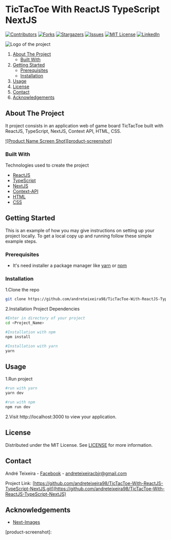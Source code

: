 # TicTacToe With ReactJS TypeScript NextJS

<!-- PROJECT SHIELDS -->
[![Contributors][contributors-shield]][contributors-url]
[![Forks][forks-shield]][forks-url]
[![Stargazers][stars-shield]][stars-url]
[![Issues][issues-shield]][issues-url]
[![MIT License][license-shield]][license-url]
[![LinkedIn][linkedin-shield]][linkedin-url]

<!-- PROJECT LOGO -->

<img src="" alt='Logo of the project' />


<!-- TABLE OF CONTENTS -->

  <ol>
    <li>
      <a href="#about-the-project">About The Project</a>
      <ul>
        <li><a href="#built-with">Built With</a></li>
      </ul>
    </li>
    <li>
      <a href="#getting-started">Getting Started</a>
      <ul>
        <li><a href="#prerequisites">Prerequisites</a></li>
        <li><a href="#installation">Installation</a></li>
      </ul>
    </li>
    <li><a href="#usage">Usage</a></li>
    <li><a href="#license">License</a></li>
    <li><a href="#contact">Contact</a></li>
    <li><a href="#acknowledgements">Acknowledgements</a></li>
  </ol>




<!-- ABOUT THE PROJECT -->
## About The Project
It project consists in an application web of game board TicTacToe built with ReactJS, TypeScript, NextJS, Context API, HTML, CSS.

[![Product Name Screen Shot][product-screenshot]](https://example.com)

### Built With
Technologies used to create the project

* [ReactJS](https://reactjs.org/)
* [TypeScript](https://www.typescriptlang.org/)
* [NextJS](https://nextjs.org/)
* [Context-API](https://reactjs.org/docs/context.html)
* [HTML](https://www.w3schools.com/html/)
* [CSS](https://www.w3schools.com/css/)


<!-- GETTING STARTED -->
## Getting Started

This is an example of how you may give instructions on setting up your project locally.
To get a local copy up and running follow these simple example steps.

### Prerequisites

* It's need installer a package manager like [yarn](https://classic.yarnpkg.com/en/docs/install#debian-stable) or [npm](https://www.npmjs.com/get-npm)


### Installation

1.Clone the repo

```sh
git clone https://github.com/andreteixeira98/TicTacToe-With-ReactJS-TypeScript-NextJS.git <Project_Name>
  ```

2.Installation Project Dependencies

  ```sh
  #Enter in directory of your project
  cd <Project_Name>
  
  #Installation with npm
  npm install

  #Installation with yarn
  yarn
  ```

<!-- USAGE EXAMPLES -->
## Usage

1.Run project

  ```sh
  #run with yarn
  yarn dev

  #run with npm
  npm run dev
  ```

2.Visit http://localhost:3000 to view your application.


<!-- LICENSE -->
## License

 Distributed under the MIT License. See [LICENSE](https://github.com/andreteixeira98/TicTacToe-With-ReactJS-TypeScript-NextJS/blob/main/LICENSE) for more information.

<!-- CONTACT -->
## Contact

André Teixeira - [Facebook](https://www.facebook.com/andreteixeiravaz) - andreteixeiracbjr@gmail.com

Project Link: [https://github.com/andreteixeira98/TicTacToe-With-ReactJS-TypeScript-NextJS.git](https://github.com/andreteixeira98/TicTacToe-With-ReactJS-TypeScript-NextJS)


<!-- ACKNOWLEDGEMENTS -->
## Acknowledgements
* [Next-Images](https://www.npmjs.com/package/next-images)


<!-- MARKDOWN LINKS & IMAGES -->
<!-- https://www.markdownguide.org/basic-syntax/#reference-style-links -->
[contributors-shield]: https://img.shields.io/github/contributors/andreteixeira98/TicTacToe-With-ReactJS-TypeScript-NextJS.svg?style=for-the-badge
[contributors-url]: https://github.com/andreteixeira98/TicTacToe-With-ReactJS-TypeScript-NextJS/graphs/contributors
[forks-shield]: https://img.shields.io/github/forks/andreteixeira98/TicTacToe-With-ReactJS-TypeScript-NextJS.svg?style=for-the-badge
[forks-url]: https://github.com/andreteixeira98/TicTacToe-With-ReactJS-TypeScript-NextJS/network/members
[stars-shield]: https://img.shields.io/github/stars/andreteixeira98/TicTacToe-With-ReactJS-TypeScript-NextJS.svg?style=for-the-badge
[stars-url]: https://github.com/andreteixeira98/TicTacToe-With-ReactJS-TypeScript-NextJS/stargazers
[issues-shield]: https://img.shields.io/github/issues/andreteixeira98/TicTacToe-With-ReactJS-TypeScript-NextJS.svg?style=for-the-badge
[issues-url]: https://github.com/andreteixeira98/TicTacToe-With-ReactJS-TypeScript-NextJS/issues
[license-shield]: https://img.shields.io/github/license/andreteixeira98/TicTacToe-With-ReactJS-TypeScript-NextJS.svg?style=for-the-badge
[license-url]: https://github.com/andreteixeira98/TicTacToe-With-ReactJS-TypeScript-NextJS/blob/main/LICENSE
[linkedin-shield]: https://img.shields.io/badge/-LinkedIn-black.svg?style=for-the-badge&logo=linkedin&colorB=555
[linkedin-url]: https://linkedin.com/in/andre-teixeira-83a822186
[product-screenshot]: 